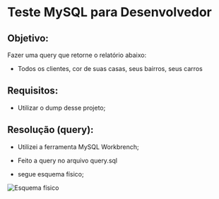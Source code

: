 # Teste MySQL para Desenvolvedor

## Objetivo:
Fazer uma query que retorne o relatório abaixo:
- Todos os clientes, cor de suas casas, seus bairros, seus carros

## Requisitos:
- Utilizar o dump desse projeto;



## Resolução (query):
- Utilizei a ferramenta MySQL Workbrench;
- Feito a query no arquivo query.sql

- segue esquema físico;

<img src="https://scontent.fcgh2-1.fna.fbcdn.net/v/t1.0-9/117968648_2820624984833113_5482151275219569619_o.jpg?_nc_cat=108&_nc_sid=730e14&_nc_eui2=AeHhX0PLj73BCAbYZ1Fw77bwN6l_qepfz_g3qX-p6l_P-Eegac6cnuMPtNrVSQR8AUR48IzLgjltBsfb6mK1-5r7&_nc_ohc=KukZzN1bSqoAX98Zdk9&_nc_ht=scontent.fcgh2-1.fna&oh=e27525be45c5ab4764c7f392a83abb04&oe=5F91E906" alt="Esquema físico">
